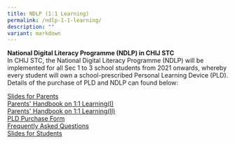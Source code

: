 ```yaml
---
title: NDLP (1:1 Learning)
permalink: /ndlp-1-1-learning/
description: ""
variant: markdown
---
```

<p><strong>National Digital Literacy Programme (NDLP) in CHIJ STC<br></strong>In CHIJ STC, the National Digital Literacy Programme (NDLP) will be implemented for all Sec 1 to 3 school students from 2021 onwards, whereby every student will own a school-prescribed Personal Learning Device (PLD). Details of the purchase of PLD and NDLP can found below:</p>

[Slides for Parents](/files/NDLP/IP1___Parent_Engagement_Deck_2024_STC_for_website_final1.pdf)
<br>
[Parents' Handbook on 1:1 Learning(I) ](/files/NDLP/ip2_parent_handbook__i__2024_final.pdf)<br>
[Parents' Handbook on 1:1 Learning(II) ](/files/NDLP/ip3_parent_handbook__ii__2024_final.pdf)<br>
    <a href="https://go.gov.sg/pdlpadmin" target="">PLD Purchase Form</a><br>
[Frequently Asked Questions ](/files/NDLP/FAQs_for_Parents_2024.pdf)<br>
[Slides for Students ](/files/NDLP/ip6_student_engagement_deck_2024_stc.pdf)
